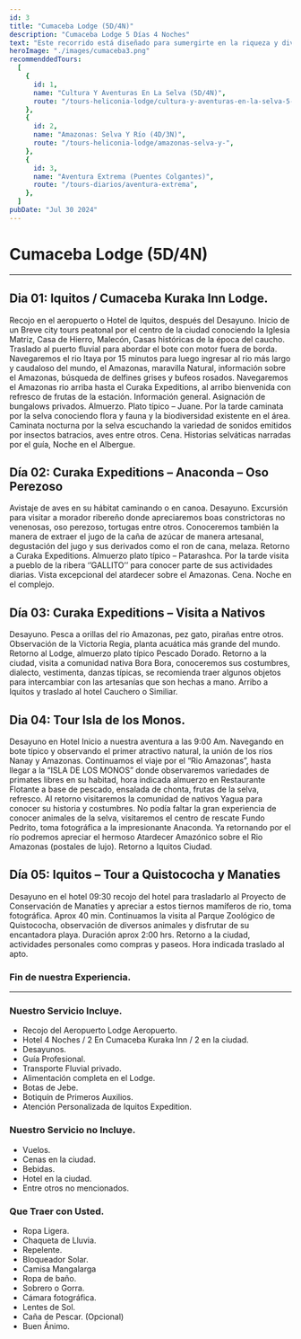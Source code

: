 ```yaml
---
id: 3
title: "Cumaceba Lodge (5D/4N)"
description: "Cumaceba Lodge 5 Días 4 Noches"
text: "Este recorrido está diseñado para sumergirte en la riqueza y diversidad de la selva peruana, brindándote una experiencia única y enriquecedora."
heroImage: "./images/cumaceba3.png"
recommenddedTours:
  [
    {
      id: 1,
      name: "Cultura Y Aventuras En La Selva (5D/4N)",
      route: "/tours-heliconia-lodge/cultura-y-aventuras-en-la-selva-5-dias-4-noches",
    },
    {
      id: 2,
      name: "Amazonas: Selva Y Río (4D/3N)",
      route: "/tours-heliconia-lodge/amazonas-selva-y-",
    },
    {
      id: 3,
      name: "Aventura Extrema (Puentes Colgantes)",
      route: "/tours-diarios/aventura-extrema",
    },
  ]
pubDate: "Jul 30 2024"
---
```


# Cumaceba Lodge (5D/4N)

---

## Dia 01: Iquitos / Cumaceba Kuraka Inn Lodge.

Recojo en el aeropuerto o Hotel de Iquitos, después del Desayuno.
Inicio de un Breve city tours peatonal por el centro de la ciudad conociendo la Iglesia Matriz, Casa de Hierro, Malecón, Casas históricas de la época del caucho. Traslado al puerto fluvial para abordar el bote con motor fuera de borda. Navegaremos el rio Itaya por 15 minutos para luego ingresar al rio más largo y caudaloso del mundo, el Amazonas, maravilla Natural, información sobre el Amazonas, búsqueda de delfines grises y bufeos rosados. Navegaremos el Amazonas rio arriba hasta el Curaka Expeditions, al arribo bienvenida con refresco de frutas de la estación. Información general. Asignación de bungalows privados. Almuerzo. Plato típico – Juane. Por la tarde caminata por la selva conociendo flora y fauna y la biodiversidad existente en el área. Caminata nocturna por la selva escuchando la variedad de sonidos emitidos por insectos batracios, aves entre otros. Cena. Historias selváticas narradas por el guía, Noche en el Albergue.

## Día 02: Curaka Expeditions – Anaconda – Oso Perezoso

Avistaje de aves en su hábitat caminando o en canoa. Desayuno. Excursión para visitar a morador ribereño donde apreciaremos boas constrictoras no venenosas, oso perezoso, tortugas entre otros. Conoceremos también la manera de extraer el jugo de la caña de azúcar de manera artesanal, degustación del jugo y sus derivados como el ron de cana, melaza. Retorno a Curaka Expeditions. Almuerzo plato típico – Patarashca. Por la tarde visita a pueblo de la ribera ‘’GALLITO’’ para conocer parte de sus actividades diarias. Vista excepcional del atardecer sobre el Amazonas. Cena. Noche en el complejo.

## Día 03: Curaka Expeditions – Visita a Nativos

Desayuno. Pesca a orillas del rio Amazonas, pez gato, pirañas entre otros. Observación de la Victoria Regia, planta acuática más grande del mundo. Retorno al Lodge, almuerzo plato típico Pescado Dorado. Retorno a la ciudad, visita a comunidad nativa Bora Bora, conoceremos sus costumbres, dialecto, vestimenta, danzas típicas, se recomienda traer algunos objetos para intercambiar con las artesanías que son hechas a mano. Arribo a Iquitos y traslado al hotel Cauchero o Similiar.

## Dia 04: Tour Isla de los Monos.

Desayuno en Hotel
Inicio a nuestra aventura a las 9:00 Am. Navegando en bote típico y observando el primer atractivo natural, la unión de los ríos Nanay y Amazonas. Continuamos el viaje por el “Rio Amazonas”, hasta llegar a la “ISLA DE LOS MONOS” donde observaremos variedades de primates libres en su habitad, hora indicada almuerzo en Restaurante Flotante a base de pescado, ensalada de chonta, frutas de la selva, refresco. Al retorno visitaremos la comunidad de nativos Yagua para conocer su historia y costumbres. No podía faltar la gran experiencia de conocer animales de la selva, visitaremos el centro de rescate Fundo Pedrito, toma fotográfica a la impresionante Anaconda. Ya retornando por el río podremos apreciar el hermoso Atardecer Amazónico sobre el Rio Amazonas (postales de lujo). Retorno a Iquitos Ciudad.

## Día 05: Iquitos – Tour a Quistococha y Manaties

Desayuno en el hotel 09:30 recojo del hotel para trasladarlo al Proyecto de Conservación de Manatíes y apreciar a estos tiernos mamíferos de rio, toma fotográfica. Aprox 40 min. Continuamos la visita al Parque Zoológico de Quistococha, observación de diversos animales y disfrutar de su encantadora playa. Duración aprox 2:00 hrs. Retorno a la ciudad, actividades personales como compras y paseos. Hora indicada traslado al apto.

### Fin de nuestra Experiencia.

---

### Nuestro Servicio Incluye.

- Recojo del Aeropuerto Lodge Aeropuerto.
- Hotel 4 Noches / 2 En Cumaceba Kuraka Inn / 2 en la ciudad.
- Desayunos.
- Guía Profesional.
- Transporte Fluvial privado.
- Alimentación completa en el Lodge.
- Botas de Jebe.
- Botiquín de Primeros Auxilios.
- Atención Personalizada de Iquitos Expedition.

### Nuestro Servicio no Incluye.

- Vuelos.
- Cenas en la ciudad.
- Bebidas.
- Hotel en la ciudad.
- Entre otros no mencionados.

### Que Traer con Usted.

- Ropa Ligera.
- Chaqueta de Lluvia.
- Repelente.
- Bloqueador Solar.
- Camisa Mangalarga
- Ropa de baño.
- Sobrero o Gorra.
- Cámara fotográfica.
- Lentes de Sol.
- Caña de Pescar. (Opcional)
- Buen Ánimo.
